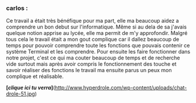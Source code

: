 ### **carlos :**
Ce travail a était très bénéfique pour ma part, elle ma beaucoup aidez a comprendre un bon debut sur l'informatique. Même si au dela de sa j'avais quelque notion apprise au lycée, elle ma permit de m'y approfondir. Malgré tous cela le travail était a mon gout complique car il dallez beaucoup de temps pour pouvoir comprendre toute les fonctions que pouvais contenir ce système Terminal et les comprendre. Pour ensuite les faire fonctionner dans notre projet, c'est ce qui ma couter beaucoup de temps et de recherche vide surtout mais après avoir compris le fonctionnement des touche et savoir réaliser des fonctions le travail ma ensuite parus un peux mon complique et réalisable.  

**[_clique ici tu verra_]**(http://www.hyperdrole.com/wp-content/uploads/chat-drole-51.jpg)

